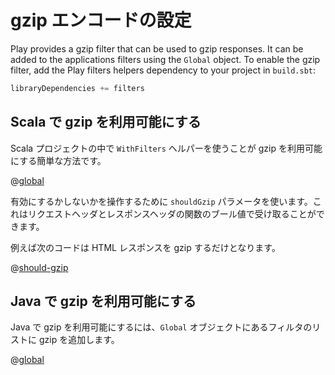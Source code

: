 <!--- Copyright (C) 2009-2013 Typesafe Inc. <http://www.typesafe.com> -->
<!--
# Configuring gzip encoding
-->
# gzip エンコードの設定

Play provides a gzip filter that can be used to gzip responses.  It can be added to the applications filters using the `Global` object. To enable the gzip filter, add the Play filters helpers dependency to your project in `build.sbt`:

```scala
libraryDependencies += filters
```

<!--
## Enabling gzip in Scala
-->
## Scala で gzip を利用可能にする

<!--
The simplest way to enable the gzip filter in a Scala project is to use the `WithFilters` helper:
-->
Scala プロジェクトの中で `WithFilters` ヘルパーを使うことが gzip を利用可能にする簡単な方法です。

@[global](code/GzipEncoding.scala)

<!--
To control which responses are and aren't implemented, use the `shouldGzip` parameter, which accepts a function of a request header and a response header to a boolean.
-->
有効にするかしないかを操作するために `shouldGzip` パラメータを使います。これはリクエストヘッダとレスポンスヘッダの関数のブール値で受け取ることができます。

<!--
For example, the code below only gzips HTML responses:
-->
例えば次のコードは HTML レスポンスを gzip するだけとなります。

@[should-gzip](code/GzipEncoding.scala)

<!--
## Enabling GZIP in Java
-->
## Java で gzip を利用可能にする

<!--
To enable gzip in Java, add it to the list of filters in the `Global` object:
-->
Java で gzip を利用可能にするには、`Global` オブジェクトにあるフィルタのリストに gzip を追加します。

@[global](code/detailedtopics/configuration/gzipencoding/Global.java)
